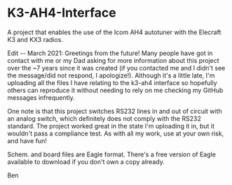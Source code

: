 K3-AH4-Interface
================

A project that enables the use of the Icom AH4 autotuner with the Elecraft K3 and KX3 radios.

Edit -- March 2021: Greetings from the future! Many people have got in contact with me or my Dad asking for more information about this project over the ~7 years since it was created (if you contacted me and I didn't see the message/did not respond, I apologize!). Although it's a little late, I'm uploading all the files I have relating to the k3-ah4 interface so hopefully others can reproduce it without needing to rely on me checking my GitHub messages infrequently.

One note is that this project switches RS232 lines in and out of circuit with an analog switch, which definitely does not comply with the RS232 standard. The project worked great in the state I'm uploading it in, but it wouldn't pass a compliance test. As with all my work, use at your own risk, and have fun!

Schem. and board files are Eagle format. There's a free version of Eagle available to download if you don't own a copy already.

Ben
